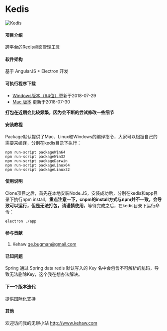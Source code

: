 # Kedis

![Kedis](https://images.gitee.com/uploads/images/2018/0730/162630_d407f030_115307.png "屏幕快照 2018-07-30 下午4.22.32.png")

#### 项目介绍
跨平台的Redis桌面管理工具

#### 软件架构
基于 AngularJS + Electron 开发

#### 可执行程序下载
- [Windows版本（64位）](https://pan.baidu.com/s/167L82TaRKsOtHAzjaSA6iQ)更新于2018-07-29
- [Mac 版本](https://pan.baidu.com/s/1gYh25n9CML2-EBICUOReyw) 更新于2018-07-30

**打包在近期会比较频繁，因为会不断的尝试修改一些细节**

#### 安装教程

Package默认提供了Mac、Linux和Windows的编译指令，大家可以根据自己的需要来编译，分别在kedis目录下执行：  
```
npm run-script packageWin64
npm run-script packageWin32
npm run-script packageDarwin
npm run-script packageLinux64
npm run-script packageLinux32
```

#### 使用说明

Clone项目之后，首先在本地安装Node.JS，安装成功后，分别在kedis和app目录下执行npm install，**重点注意一下，cnpm的install方式与npm并不一致，会导致可以运行，但是无法打包，请谨慎使用**，等待完成之后，在kedis目录下运行命令：  
```
electron ./app
```

#### 参与贡献

1. Kehaw ge.bugman@gmail.com

#### 已知问题

Spring 通过 Spring data redis 默认写入的 Key 名中会包含不可解析的乱码，导致无法删除Key，这个我在想办法解决。

#### 下一个版本迭代

提供国际化支持

#### 其他

欢迎访问我的无聊小站 http://www.kehaw.com